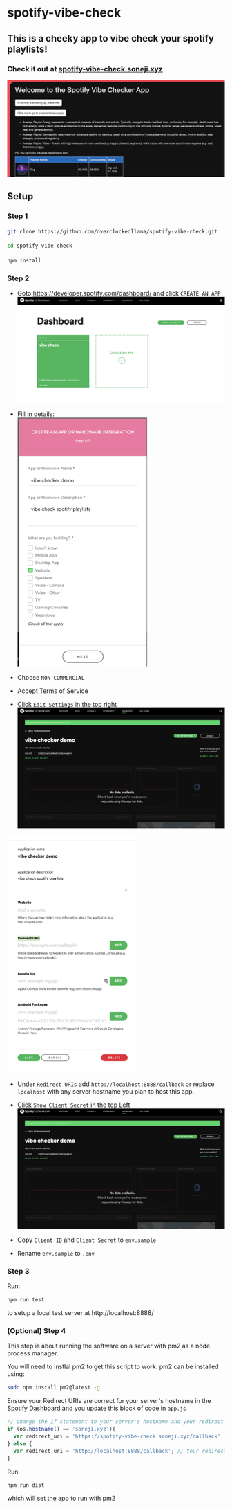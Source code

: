 # spotify-vibe-check

## This is a cheeky app to vibe check your spotify playlists!

### Check it out at [spotify-vibe-check.soneji.xyz](https://spotify-vibe-check.soneji.xyz)

![](assets/screenshot.png)

## Setup

### Step 1

```sh
git clone https://github.com/overclockedllama/spotify-vibe-check.git

cd spotify-vibe check

npm install
```

### Step 2

 - Goto https://developer.spotify.com/dashboard/ and click `CREATE AN APP`
 ![](assets/create.png)

 - Fill in details:
  <br><img src="assets/details.png" width=300px>

 - Choose `NON COMMERCIAL`

 - Accept Terms of Service

 - Click `Edit Settings` in the top right
 ![](assets/secret.png)
 <img src="assets/callback.png" width=300px>

 - Under `Redirect URIs` add `http://localhost:8888/callback` or replace `localhost` with any server hostname you plan to host this app. 

 - Click `Show Client Secret` in the top Left
 ![](assets/secret.png)

 - Copy `Client ID` and `Client Secret` to `env.sample`

 - Rename `env.sample` to `.env`

### Step 3
Run:
```sh
npm run test
```
to setup a local test server at http://localhost:8888/ 

### (Optional) Step 4

This step is about running the software on a server with pm2 as a node process manager. 

You will need to instlal pm2 to get this script to work. pm2 can be installed using:
```sh
sudo npm install pm2@latest -g
```

Ensure your Redirect URIs are correct for your server's hostname in the [Spotify Dashboard](https://developer.spotify.com/dashboard/) and you update this block of code in `app.js`

```js
// change the if statement to your server's hostname and your redirect url you've set in spotify developer settings
if (os.hostname() == 'soneji.xyz'){
  var redirect_uri = 'https://spotify-vibe-check.soneji.xyz/callback'
} else {
  var redirect_uri = 'http://localhost:8888/callback'; // Your redirect uri
}
```

Run
```sh
npm run dist
```
which will set the app to run with pm2

